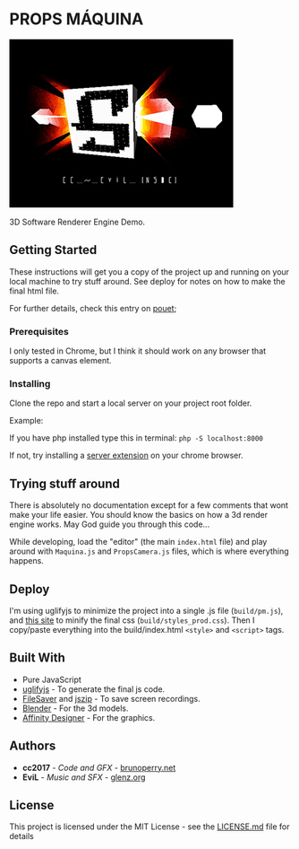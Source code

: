 # PROPS MÁQUINA

![alt text](https://raw.githubusercontent.com/brunoperry/propsmaquina/master/snapshot.jpg "P.M")

3D Software Renderer Engine Demo. 

## Getting Started

These instructions will get you a copy of the project up and running on your local machine to try stuff around. See deploy for notes on how to make the final html file.

For further details, check this entry on [pouet](http://www.pouet.net/prod.php?which=72468);

### Prerequisites

I only tested in Chrome, but I think it should work on any browser that supports a canvas element.

### Installing

Clone the repo and start a local server on your project root folder.

Example:

If you have php installed type this in terminal: `php -S localhost:8000`

If not, try installing a [server extension](https://www.youtube.com/watch?v=AK6swHiPtew) on your chrome browser.


## Trying stuff around

There is absolutely no documentation except for a few comments that wont make your life easier.
You should know the basics on how a 3d render engine works. May God guide you through this code...

While developing, load the "editor" (the main `index.html` file) and play around with `Maquina.js` and `PropsCamera.js` files, which is where everything happens.

## Deploy

I'm using uglifyjs to minimize the project into a single .js file (`build/pm.js`), and [this site](https://cssminifier.com/) to minify the final css (`build/styles_prod.css`).
Then I copy/paste everything into the build/index.html `<style>` and `<script>` tags.

## Built With

* Pure JavaScript
* [uglifyjs](https://www.npmjs.com/package/uglify-js-es6) - To generate the final js code.
* [FileSaver](https://github.com/eligrey/FileSaver.js/) and [jszip](https://github.com/Stuk/jszip) - To save screen recordings.
* [Blender](https://www.blender.org/) - For the 3d models.
* [Affinity Designer](https://affinity.serif.com/en-gb/) - For the graphics.


## Authors

* **cc2017** - *Code and GFX* - [brunoperry.net](https://brunoperry.net)
* **EviL** - *Music and SFX* - [glenz.org](http://glenz.org/)

## License

This project is licensed under the MIT License - see the [LICENSE.md](LICENSE.md) file for details

